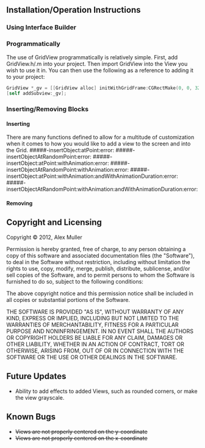 ## Installation/Operation Instructions
### Using Interface Builder
### Programmatically
The use of GridView programmatically is relatively simple. First, add GridView.h/.m into your project. Then import GridView into the View you wish to use it in. You can then use the following as a reference to adding it to your project:
```objective-c
GridView *_gv = [[GridView alloc] initWithGridFrame:CGRectMake(0, 0, 320, 480) andBlockSize:CGSizeMake(40, 40)];
[self addSubview:_gv];
```
### Inserting/Removing Blocks
#### Inserting
There are many functions defined to allow for a multitude of customization when it comes to how you would like to add a view to the screen and into the Grid.
#####-insertObject:atPoint:error:
#####-insertObjectAtRandomPoint:error:
#####-insertObject:atPoint:withAnimation:error:
#####-insertObjectAtRandomPoint:withAnimation:error:
#####-insertObject:atPoint:withAnimation:andWithAnimationDuration:error:
#####-insertObjectAtRandomPoint:withAnimation:andWithAnimationDuration:error:

#### Removing

## Copyright and Licensing
Copyright © 2012, Alex Muller

Permission is hereby granted, free of charge, to any person obtaining a copy of this software and associated documentation files (the "Software"), to deal in the Software without restriction, including without limitation the rights to use, copy, modify, merge, publish, distribute, sublicense, and/or sell copies of the Software, and to permit persons to whom the Software is furnished to do so, subject to the following conditions:
 
The above copyright notice and this permission notice shall be included in all copies or substantial portions of the Software.
 
 THE SOFTWARE IS PROVIDED "AS IS", WITHOUT WARRANTY OF ANY KIND, EXPRESS OR IMPLIED, INCLUDING BUT 
 NOT LIMITED TO THE WARRANTIES OF MERCHANTABILITY, FITNESS FOR A PARTICULAR PURPOSE AND 
 NONINFRINGEMENT. IN NO EVENT SHALL THE AUTHORS OR COPYRIGHT HOLDERS BE LIABLE FOR ANY CLAIM, DAMAGES 
 OR OTHER LIABILITY, WHETHER IN AN ACTION OF CONTRACT, TORT OR OTHERWISE, ARISING FROM, OUT OF OR IN 
 CONNECTION WITH THE SOFTWARE OR THE USE OR OTHER DEALINGS IN THE SOFTWARE.

## Future Updates
* Ability to add effects to added Views, such as rounded corners, or make the view grayscale.

## Known Bugs
* ~~Views are not properly centered on the y-coordinate~~
* ~~Views are not properly centered on the x-coordinate~~
